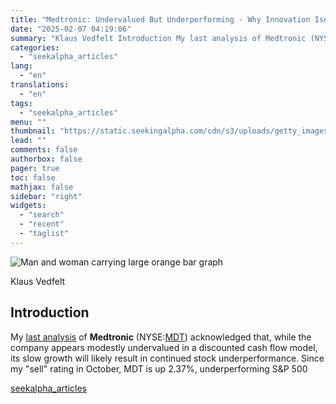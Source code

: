 ```yaml
---
title: "Medtronic: Undervalued But Underperforming - Why Innovation Isn't Enough To Lift The Stock"
date: "2025-02-07 04:19:06"
summary: "Klaus Vedfelt Introduction My last analysis of Medtronic (NYSE:MDT) acknowledged that, while the company appears modestly undervalued in a discounted cash flow model, its slow growth will likely result in continued stock underperformance. Since my \"sell\" rating in October, MDT is up 2.37%, underperforming S&amp;P 500"
categories:
  - "seekalpha_articles"
lang:
  - "en"
translations:
  - "en"
tags:
  - "seekalpha_articles"
menu: ""
thumbnail: "https://static.seekingalpha.com/cdn/s3/uploads/getty_images/1227305760/image_1227305760.jpg"
lead: ""
comments: false
authorbox: false
pager: true
toc: false
mathjax: false
sidebar: "right"
widgets:
  - "search"
  - "recent"
  - "taglist"
---
```


![Man and woman carrying large orange bar graph](https://static.seekingalpha.com/cdn/s3/uploads/getty_images/1227305760/image_1227305760.jpg?io=getty-c-w750) 



Klaus Vedfelt



Introduction
------------

My [last analysis](https://seekingalpha.com/article/4731293-medtronic-undervalued-but-trapped-in-slow-growth-mdt-stock "https://seekingalpha.com/article/4731293-medtronic-undervalued-but-trapped-in-slow-growth-mdt-stock") of **Medtronic** (NYSE:[MDT](https://seekingalpha.com/symbol/MDT "Medtronic plc")) acknowledged that, while the company appears modestly undervalued in a discounted cash flow model, its slow growth will likely result in continued stock underperformance. Since my "sell" rating in October, MDT is up 2.37%, underperforming S&P 500

[seekalpha_articles](https://seekingalpha.com/article/4755853-medtronic-undervalued-underperforming-innovation-not-enough-to-lift-stock)
